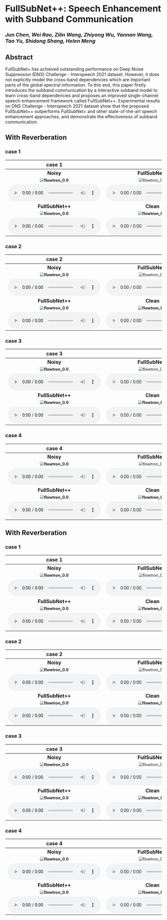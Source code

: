 # FullSubNet++: Speech Enhancement with Subband Communication

### *Jun Chen, Wei Rao, Zilin Wang, Zhiyong Wu, Yannan Wang,  Tao Yu, Shidong Shang, Helen Meng*

<h2 id = "1">Abstract</h2>

FullSubNet+ has achieved outstanding performance on Deep Noise Suppression (DNS) Challenge - Interspeech 2021 dataset. However, it does not explicitly model the cross-band dependencies which are important parts of the global spectral information. To this end, this paper firstly introduces the subband communication by a interactive subband model to learn cross-band dependencies and proposes an improved single-channel speech enhancement framework called FullSubNet++. Experimental results on DNS Challenge - Interspeech 2021 dataset show that the proposed FullSubNet++ outperforms FullSubNet+ and other state-of-the-art speech enhancement approaches, and demonstrate the effectiveness of subband communication.





## With Reverberation

<h3 id = "3"> case 1</h3>

|                          **case 1**                          |                                                              |
| :----------------------------------------------------------: | :----------------------------------------------------------: |
|                          **Noisy**                           |                       **FullSubNet+**                        |
| **<img src="./data/with_reverb/example275/noisy.png" alt="flowtron_0.0" style="zoom: 80%;" />** | <img src="./data/with_reverb/example275/fullsubnet+.png" alt="flowtron_0.0" style="zoom: 80%;" /> |
| <audio controls><source src="./data/with_reverb/example275/noisy.wav" type="audio/wav">Your browser does not support the audio element.</audio> | <audio controls><source src="./data/with_reverb/example275/fullsubnet+.wav" type="audio/wav">Your browser does not support the audio element.</audio> |
|                       **FullSubNet++**                       |                          **Clean**                           |
| **<img src="./data/with_reverb/example275/fullsubnet++.png" alt="flowtron_0.0" style="zoom: 80%;" />** | **<img src="./data/with_reverb/example275/clean.png" alt="flowtron_0.0" style="zoom: 80%;" />** |
| <audio controls><source src="./data/with_reverb/example275/fullsubnet++.wav" type="audio/wav">Your browser does not support the audio element.</audio> | <audio controls><source src="./data/with_reverb/example275/clean.wav" type="audio/wav">Your browser does not support the audio element.</audio> |



<h3 id = "3"> case 2</h3>

|                          **case 2**                          |                                                              |
| :----------------------------------------------------------: | :----------------------------------------------------------: |
|                          **Noisy**                           |                       **FullSubNet+**                        |
| **<img src="./data/with_reverb/example291/noisy.png" alt="flowtron_0.0" style="zoom: 80%;" />** | <img src="./data/with_reverb/example291/fullsubnet+.png" alt="flowtron_0.0" style="zoom: 80%;" /> |
| <audio controls><source src="./data/with_reverb/example291/noisy.wav" type="audio/wav">Your browser does not support the audio element.</audio> | <audio controls><source src="./data/with_reverb/example291/fullsubnet+.wav" type="audio/wav">Your browser does not support the audio element.</audio> |
|                       **FullSubNet++**                       |                          **Clean**                           |
| **<img src="./data/with_reverb/example291/fullsubnet++.png" alt="flowtron_0.0" style="zoom: 80%;" />** | **<img src="./data/with_reverb/example291/clean.png" alt="flowtron_0.0" style="zoom: 80%;" />** |
| <audio controls><source src="./data/with_reverb/example291/fullsubnet++.wav" type="audio/wav">Your browser does not support the audio element.</audio> | <audio controls><source src="./data/with_reverb/example291/clean.wav" type="audio/wav">Your browser does not support the audio element.</audio> |



<h3 id = "3"> case 3</h3>

|                          **case 3**                          |                                                              |
| :----------------------------------------------------------: | :----------------------------------------------------------: |
|                          **Noisy**                           |                       **FullSubNet+**                        |
| **<img src="./data/with_reverb/example5/noisy.png" alt="flowtron_0.0" style="zoom: 80%;" />** | <img src="./data/with_reverb/example5/fullsubnet+.png" alt="flowtron_0.0" style="zoom: 80%;" /> |
| <audio controls><source src="./data/with_reverb/example5/noisy.wav" type="audio/wav">Your browser does not support the audio element.</audio> | <audio controls><source src="./data/with_reverb/example5/fullsubnet+.wav" type="audio/wav">Your browser does not support the audio element.</audio> |
|                       **FullSubNet++**                       |                          **Clean**                           |
| **<img src="./data/with_reverb/example5/fullsubnet++.png" alt="flowtron_0.0" style="zoom: 80%;" />** | **<img src="./data/with_reverb/example5/clean.png" alt="flowtron_0.0" style="zoom: 80%;" />** |
| <audio controls><source src="./data/with_reverb/example5/fullsubnet++.wav" type="audio/wav">Your browser does not support the audio element.</audio> | <audio controls><source src="./data/with_reverb/example5/clean.wav" type="audio/wav">Your browser does not support the audio element.</audio> |



<h3 id = "3"> case 4</h3>

|                          **case 4**                          |                                                              |
| :----------------------------------------------------------: | :----------------------------------------------------------: |
|                          **Noisy**                           |                       **FullSubNet+**                        |
| **<img src="./data/with_reverb/example63/noisy.png" alt="flowtron_0.0" style="zoom: 80%;" />** | <img src="./data/with_reverb/example63/fullsubnet+.png" alt="flowtron_0.0" style="zoom: 80%;" /> |
| <audio controls><source src="./data/with_reverb/example63/noisy.wav" type="audio/wav">Your browser does not support the audio element.</audio> | <audio controls><source src="./data/with_reverb/example63/fullsubnet+.wav" type="audio/wav">Your browser does not support the audio element.</audio> |
|                       **FullSubNet++**                       |                          **Clean**                           |
| **<img src="./data/with_reverb/example63/fullsubnet++.png" alt="flowtron_0.0" style="zoom: 80%;" />** | **<img src="./data/with_reverb/example63/clean.png" alt="flowtron_0.0" style="zoom: 80%;" />** |
| <audio controls><source src="./data/with_reverb/example63/fullsubnet++.wav" type="audio/wav">Your browser does not support the audio element.</audio> | <audio controls><source src="./data/with_reverb/example63/clean.wav" type="audio/wav">Your browser does not support the audio element.</audio> |









## With Reverberation

<h3 id = "3"> case 1</h3>

|                          **case 1**                          |                                                              |
| :----------------------------------------------------------: | :----------------------------------------------------------: |
|                          **Noisy**                           |                       **FullSubNet+**                        |
| **<img src="./data/no_reverb/example112/noisy.png" alt="flowtron_0.0" style="zoom: 80%;" />** | <img src="./data/no_reverb/example112/fullsubnet+.png" alt="flowtron_0.0" style="zoom: 80%;" /> |
| <audio controls><source src="./data/no_reverb/example112/noisy.wav" type="audio/wav">Your browser does not support the audio element.</audio> | <audio controls><source src="./data/no_reverb/example112/fullsubnet+.wav" type="audio/wav">Your browser does not support the audio element.</audio> |
|                       **FullSubNet++**                       |                          **Clean**                           |
| **<img src="./data/no_reverb/example112/fullsubnet++.png" alt="flowtron_0.0" style="zoom: 80%;" />** | **<img src="./data/no_reverb/example112/clean.png" alt="flowtron_0.0" style="zoom: 80%;" />** |
| <audio controls><source src="./data/no_reverb/example112/fullsubnet++.wav" type="audio/wav">Your browser does not support the audio element.</audio> | <audio controls><source src="./data/no_reverb/example112/clean.wav" type="audio/wav">Your browser does not support the audio element.</audio> |



<h3 id = "3"> case 2</h3>

|                          **case 2**                          |                                                              |
| :----------------------------------------------------------: | :----------------------------------------------------------: |
|                          **Noisy**                           |                       **FullSubNet+**                        |
| **<img src="./data/no_reverb/example163/noisy.png" alt="flowtron_0.0" style="zoom: 80%;" />** | <img src="./data/no_reverb/example163/fullsubnet+.png" alt="flowtron_0.0" style="zoom: 80%;" /> |
| <audio controls><source src="./data/no_reverb/example163/noisy.wav" type="audio/wav">Your browser does not support the audio element.</audio> | <audio controls><source src="./data/no_reverb/example163/fullsubnet+.wav" type="audio/wav">Your browser does not support the audio element.</audio> |
|                       **FullSubNet++**                       |                          **Clean**                           |
| **<img src="./data/no_reverb/example163/fullsubnet++.png" alt="flowtron_0.0" style="zoom: 80%;" />** | **<img src="./data/no_reverb/example163/clean.png" alt="flowtron_0.0" style="zoom: 80%;" />** |
| <audio controls><source src="./data/no_reverb/example163/fullsubnet++.wav" type="audio/wav">Your browser does not support the audio element.</audio> | <audio controls><source src="./data/no_reverb/example163/clean.wav" type="audio/wav">Your browser does not support the audio element.</audio> |



<h3 id = "3"> case 3</h3>

|                          **case 3**                          |                                                              |
| :----------------------------------------------------------: | :----------------------------------------------------------: |
|                          **Noisy**                           |                       **FullSubNet+**                        |
| **<img src="./data/no_reverb/example82/noisy.png" alt="flowtron_0.0" style="zoom: 80%;" />** | <img src="./data/no_reverb/example82/fullsubnet+.png" alt="flowtron_0.0" style="zoom: 80%;" /> |
| <audio controls><source src="./data/no_reverb/example82/noisy.wav" type="audio/wav">Your browser does not support the audio element.</audio> | <audio controls><source src="./data/no_reverb/example82/fullsubnet+.wav" type="audio/wav">Your browser does not support the audio element.</audio> |
|                       **FullSubNet++**                       |                          **Clean**                           |
| **<img src="./data/no_reverb/example82/fullsubnet++.png" alt="flowtron_0.0" style="zoom: 80%;" />** | **<img src="./data/no_reverb/example82/clean.png" alt="flowtron_0.0" style="zoom: 80%;" />** |
| <audio controls><source src="./data/no_reverb/example82/fullsubnet++.wav" type="audio/wav">Your browser does not support the audio element.</audio> | <audio controls><source src="./data/no_reverb/example82/clean.wav" type="audio/wav">Your browser does not support the audio element.</audio> |





<h3 id = "3"> case 4</h3>

|                          **case 4**                          |                                                              |
| :----------------------------------------------------------: | :----------------------------------------------------------: |
|                          **Noisy**                           |                       **FullSubNet+**                        |
| **<img src="./data/no_reverb/example63/noisy.png" alt="flowtron_0.0" style="zoom: 80%;" />** | <img src="./data/no_reverb/example63/fullsubnet+.png" alt="flowtron_0.0" style="zoom: 80%;" /> |
| <audio controls><source src="./data/no_reverb/example63/noisy.wav" type="audio/wav">Your browser does not support the audio element.</audio> | <audio controls><source src="./data/no_reverb/example63/fullsubnet+.wav" type="audio/wav">Your browser does not support the audio element.</audio> |
|                       **FullSubNet++**                       |                          **Clean**                           |
| **<img src="./data/no_reverb/example63/fullsubnet++.png" alt="flowtron_0.0" style="zoom: 80%;" />** | **<img src="./data/no_reverb/example63/clean.png" alt="flowtron_0.0" style="zoom: 80%;" />** |
| <audio controls><source src="./data/no_reverb/example63/fullsubnet++.wav" type="audio/wav">Your browser does not support the audio element.</audio> | <audio controls><source src="./data/no_reverb/example63/clean.wav" type="audio/wav">Your browser does not support the audio element.</audio> |

